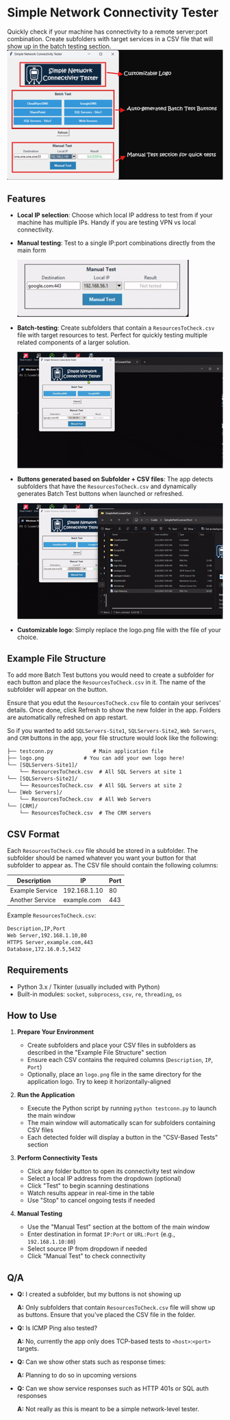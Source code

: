 # Simple Network Connectivity Tester

Quickly check if your machine has connectivity to a remote server:port combination. Create subfolders with target services in a CSV file that will show up in the batch testing section.
![SimpleNetTest ](./Media/simplenettest.png)

## Features

- **Local IP selection**: Choose which local IP address to test from if your machine has multiple IPs. Handy if you are testing VPN vs local connectivity.

- **Manual testing**: Test to a single IP:port combinations directly from the main form

  ![Manual Test Demo ](./Media/readme-manual.gif)

- **Batch-testing**: Create subfolders that contain a `ResourcesToCheck.csv` file with target resources to test. Perfect for quickly testing multiple related components of a larger solution.

  ![Batch Test Demo ](./Media/readme-batch2.gif)

- **Buttons generated based on Subfolder + CSV files**: The app detects subfolders that have the `ResourcesToCheck.csv` and dynamically generates Batch Test buttons when launched or refreshed.

  ![Folder Demo ](./Media/readme-folder.gif)


- **Customizable logo**: Simply replace the logo.png file with the file of your choice.


## Example File Structure
To add more Batch Test buttons you would need to create a subfolder for each button and place the `ResourcesToCheck.csv` in it. The name of the subfolder will appear on the button.

Ensure that you edut the `ResourcesToCheck.csv` file to contain your serivces' details. Once done, click Refresh to show the new folder in the app. Folders are automatically refreshed on app restart.

So if you wanted to add `SQLServers-Site1`, `SQLServers-Site2`, `Web Servers`, and `CRM` buttons in the app, your file structure would look like the following:

```
├── testconn.py             # Main application file
├── logo.png             # You can add your own logo here!
└── [SQLServers-Site1]/
    └── ResourcesToCheck.csv  # All SQL Servers at site 1
└── [SQLServers-Site2]/
    └── ResourcesToCheck.csv  # All SQL Servers at site 2
└── [Web Servers]/
    └── ResourcesToCheck.csv  # All Web Servers
└── [CRM]/
    └── ResourcesToCheck.csv  # The CRM servers
```

## CSV Format

Each `ResourcesToCheck.csv` file should be stored in a subfolder. The subfolder should be named whatever you want your button for that subfolder to appear as. The CSV file should contain the following columns:

| Description | IP         | Port |
|-------------|------------|------|
| Example Service | 192.168.1.10 | 80   |
| Another Service | example.com  | 443  |

Example `ResourcesToCheck.csv`:
```csv
Description,IP,Port
Web Server,192.168.1.10,80
HTTPS Server,example.com,443
Database,172.16.0.5,5432
```


## Requirements

- Python 3.x / Tkinter (usually included with Python)
- Built-in modules: `socket`, `subprocess`, `csv`, `re`, `threading`, `os`



## How to Use

1. **Prepare Your Environment**
   - Create subfolders and place your CSV files in subfolders as described in the "Example File Structure" section
   - Ensure each CSV contains the required columns (`Description`, `IP`, `Port`)
   - Optionally, place an `logo.png` file in the same directory for the application logo. Try to keep it horizontally-aligned

2. **Run the Application**
   - Execute the Python script by running `python testconn.py` to launch the main window
   - The main window will automatically scan for subfolders containing CSV files
   - Each detected folder will display a button in the "CSV-Based Tests" section

3. **Perform Connectivity Tests**
   - Click any folder button to open its connectivity test window
   - Select a local IP address from the dropdown (optional)
   - Click "Test" to begin scanning destinations
   - Watch results appear in real-time in the table
   - Use "Stop" to cancel ongoing tests if needed

4. **Manual Testing**
   - Use the "Manual Test" section at the bottom of the main window
   - Enter destination in format `IP:Port` or `URL:Port` (e.g., `192.168.1.10:80`)
   - Select source IP from dropdown if needed
   - Click "Manual Test" to check connectivity


## Q/A 
- **Q:** I created a subfolder, but my buttons is not showing up

  **A:** Only subfolders that contain `ResourcesToCheck.csv` file will show up as buttons. Ensure that you've placed the CSV file in the folder.

- **Q:** Is ICMP Ping also tested?

  **A:** No, currently the app only does TCP-based tests to `<host>`:`<port>` targets.


- **Q:** Can we show other stats such as response times:

  **A:** Planning to do so in upcoming versions


- **Q:** Can we show service responses such as HTTP 401s or SQL auth responses

  **A:** Not really as this is meant to be a simple network-level tester.








